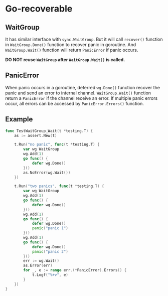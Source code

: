 # Go-recoverable

## WaitGroup

It has similar interface with `sync.WaitGroup`.
But it will call `recover()` function in `WaitGroup.Done()` function to recover panic in goroutine.
And `WaitGroup.Wait()` function will return `PanicError` if panic occurs.

**DO NOT reuse `WaitGroup` after `WaitGroup.Wait()` is called.**

## PanicError

When panic occurs in a goroutine, deferred `wg.Done()` function recover the panic and send an error to internal channel.
`WaitGroup.Wait()` function return a `PanicError` if the channel receive an error.
If multiple panic errors occur, all errors can be accessed by `PanicError.Errors()` function.

## Example
```go
func TestWaitGroup_Wait(t *testing.T) {
	as := assert.New(t)

	t.Run("no panic", func(t *testing.T) {
		var wg WaitGroup
		wg.Add(1)
		go func() {
			defer wg.Done()
		}()
		as.NoError(wg.Wait())
	})

	t.Run("two panics", func(t *testing.T) {
		var wg WaitGroup
		wg.Add(1)
		go func() {
			defer wg.Done()
		}()
		wg.Add(1)
		go func() {
			defer wg.Done()
			panic("panic 1")
		}()
		wg.Add(1)
		go func() {
			defer wg.Done()
			panic("panic 2")
		}()
		err := wg.Wait()
		as.Error(err)
		for _, e := range err.(*PanicError).Errors() {
			t.Logf("%+v", e)
		}
	})
}
```